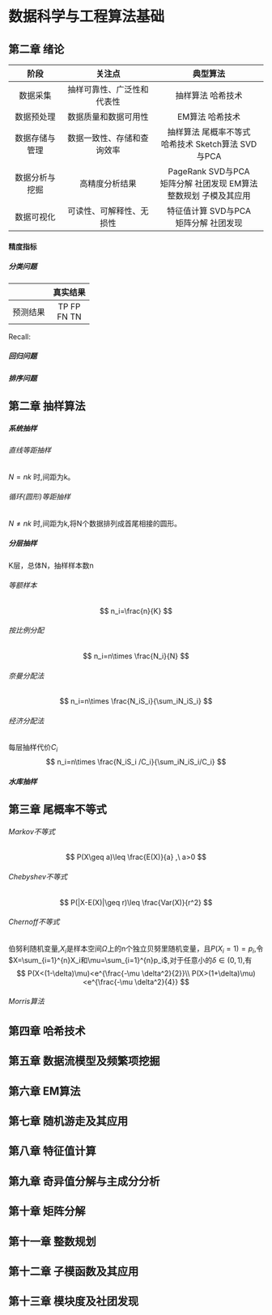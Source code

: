 # 数据科学与工程算法基础

## 第二章 绪论

|      阶段      |           关注点           |                           典型算法                           |
| :------------: | :------------------------: | :----------------------------------------------------------: |
|    数据采集    | 抽样可靠性、广泛性和代表性 |                      抽样算法 哈希技术                       |
|   数据预处理   |    数据质量和数据可用性    |                       EM算法 哈希技术                        |
| 数据存储与管理 | 数据一致性、存储和查询效率 |    抽样算法 尾概率不等式<br> 哈希技术 Sketch算法 SVD与PCA    |
| 数据分析与挖掘 |       高精度分析结果       | PageRank SVD与PCA <br>矩阵分解 社团发现 EM算法 <br>整数规划 子模及其应用 |
|   数据可视化   |  可读性、可解释性、无损性  |           特征值计算 SVD与PCA<br>矩阵分解 社团发现           |

#### 精度指标

##### 分类问题

|          |     真实结果     |
| :------: | :--------------: |
| 预测结果 | TP          FP<br>FN          TN |

Recall:

##### 回归问题

##### 排序问题





## 第二章 抽样算法

##### 系统抽样

###### 直线等距抽样

$N=nk$ 时,间距为k。

###### 循环(圆形)等距抽样

$N\neq nk$ 时,间距为k,将N个数据排列成首尾相接的圆形。

##### 分层抽样

K层，总体N，抽样样本数n

###### 等额样本

$$
n_i=\frac{n}{K}
$$



###### 按比例分配

$$
n_i=n\times \frac{N_i}{N}
$$



###### 奈曼分配法

$$
n_i=n\times \frac{N_iS_i}{\sum_iN_iS_i}
$$



###### 经济分配法

每层抽样代价$C_i$
$$
n_i=n\times \frac{N_iS_i /C_i}{\sum_iN_iS_i/C_i}
$$

##### 水库抽样



## 第三章 尾概率不等式

###### Markov不等式

$$
P(X\geq a)\leq \frac{E(X)}{a} ,\ a>0
$$

###### Chebyshev不等式

$$
P(|X-E(X)|\geq r)\leq \frac{Var(X)}{r^2}
$$

###### Chernoff不等式

伯努利随机变量,$X_i$是样本空间$\Omega$上的n个独立贝努里随机变量，且$P(X_i=1)=p_i$,令$X=\sum_{i=1}^{n}X_i和\mu=\sum_{i=1}^{n}p_i$,对于任意小的$\delta\in (0,1)$,有
$$
P(X<(1-\delta)\mu)<e^{\frac{-\mu \delta^2}{2}}\\
P(X>(1+\delta)\mu)<e^{\frac{-\mu \delta^2}{4}}
$$

###### Morris算法



## 第四章 哈希技术



## 第五章 数据流模型及频繁项挖掘



## 第六章 EM算法



## 第七章 随机游走及其应用



## 第八章 特征值计算



## 第九章 奇异值分解与主成分分析



## 第十章 矩阵分解





## 第十一章 整数规划





## 第十二章 子模函数及其应用



## 第十三章 模块度及社团发现